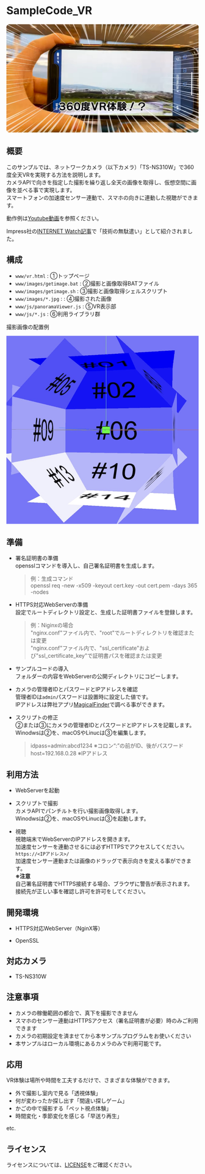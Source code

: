 # SampleCode_VR

![vr](./img/vr.jpg)

## 概要

このサンプルでは、ネットワークカメラ（以下カメラ）「TS-NS310W」で360度全天VRを実現する方法を説明します。  
カメラAPIで向きを指定した撮影を繰り返し全天の画像を取得し、仮想空間に画像を並べる事で実現します。  
スマートフォンの加速度センサー連動で、スマホの向きに連動した視聴ができます。  

動作例は[Youtube動画](https://www.youtube.com/watch?v=ahM26jYdykI)を参照ください。

Impress社の[INTERNET Watch記事](https://internet.watch.impress.co.jp/docs/topic/shimizu_sp/1538426.html)で「技術の無駄遣い」として紹介されました。

## 構成

- `www/vr.html` : ①トップページ
- `www/images/getimage.bat` : ②撮影と画像取得BATファイル
- `www/images/getimage.sh` : ③撮影と画像取得シェルスクリプト
- `www/images/*.jpg` : : ④撮影された画像
- `www/js/panoramaViewer.js` : ⑤VR表示部
- `www/js/*.js` : ⑥利用ライブラリ群

撮影画像の配置例

![dev](./img/360vr_dev.jpg)

## 準備

- 署名証明書の準備  
opensslコマンドを導入し、自己署名証明書を生成します。  
  > 例：生成コマンド  
  openssl req -new -x509 -keyout cert.key -out cert.pem -days 365 -nodes  

- HTTPS対応WebServerの準備  
  設定でルートディレクトリ設定と、生成した証明書ファイルを登録します。  
  > 例：Niginxの場合  
  "nginx.conf"ファイル内で、"root"でルートディレクトリを確認または変更  
  "nginx.conf"ファイル内で、"ssl_certificate"および"ssl_certificate_key"で証明書パスを確認または変更  

- サンプルコードの導入  
フォルダーの内容をWebServerの公開ディレクトリにコピーします。  

- カメラの管理者IDとパスワードとIPアドレスを確認  
管理者IDは`admin`パスワードは設置時に設定した値です。  
IPアドレスは弊社アプリ[MagicalFinder](https://www.iodata.jp/lib/software/m/1551.htm)で調べる事ができます。  

- スクリプトの修正  
②または③にカメラの管理者IDとパスワードとIPアドレスを記載します。  
Winodwsは②を、macOSやLinucは③を編集します。  
  > idpass=admin:abcd1234 ※コロン“:”の前がID、後がパスワード  
  host=192.168.0.28 ※IPアドレス  

## 利用方法

- WebServerを起動

- スクリプトで撮影  
カメラAPIでパンチルトを行い撮影画像取得します。  
Winodwsは②を、macOSやLinucは③を起動します。  

- 視聴  
視聴端末でWebServerのIPアドレスを開きます。  
加速度センサーを連動させるには必ずHTTPSでアクセスしてください。  
`https://<IPアドレス>/`  
加速度センサー連動または画像のドラッグで表示向きを変える事ができます。  
**※注意**  
自己署名証明書でHTTPS接続する場合、ブラウザに警告が表示されます。  
接続先が正しい事を確認し許可を許可をしてください。  

## 開発環境  

- HTTPS対応WebServer（NginX等）

- OpenSSL

## 対応カメラ  

- TS-NS310W  

## 注意事項

- カメラの稼働範囲の都合で、真下を撮影できません
- スマホのセンサー連動はHTTPSアクセス（署名証明書が必要）時のみご利用できます
- カメラの初期設定を済ませてから本サンプルプログラムをお使いください
- 本サンプルはローカル環境にあるカメラのみで利用可能です。

## 応用

VR体験は場所や時間を工夫するだけで、さまざまな体験ができます。

- 外で撮影し室内で見る「透視体験」
- 何が変わったか探し出す「間違い探しゲーム」
- かごの中で撮影する「ペット視点体験」
- 時間変化・季節変化を感じる「早送り再生」

etc.

## ライセンス

ライセンスについては、[LICENSE](../../LICENSE)をご確認ください。
